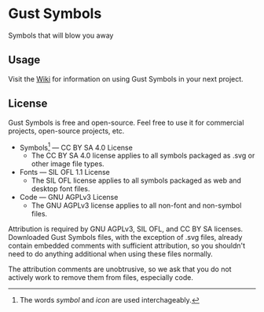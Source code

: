 # Gust Symbols

Symbols that will blow you away

## Usage

Visit the [Wiki](https://github.com/CurbaiCode/Gust-Symbols/wiki/) for information on using Gust Symbols in your next project.

## License

Gust Symbols is free and open-source. Feel free to use it for commercial projects, open-source projects, etc.

 * Symbols[^1] — CC BY SA 4.0 License
   - The CC BY SA 4.0 license applies to all symbols packaged as .svg or other image file types.
 * Fonts — SIL OFL 1.1 License
   - The SIL OFL license applies to all symbols packaged as web and desktop font files.
 * Code — GNU AGPLv3 License
   - The GNU AGPLv3 license applies to all non-font and non-symbol files.

Attribution is required by GNU AGPLv3, SIL OFL, and CC BY SA licenses. Downloaded Gust Symbols files, with the exception of .svg files, already contain embedded comments with sufficient attribution, so you shouldn't need to do anything additional when using these files normally.

The attribution comments are unobtrusive, so we ask that you do not actively work to remove them from files, especially code.

[^1]: The words _symbol_ and _icon_ are used interchageably.
